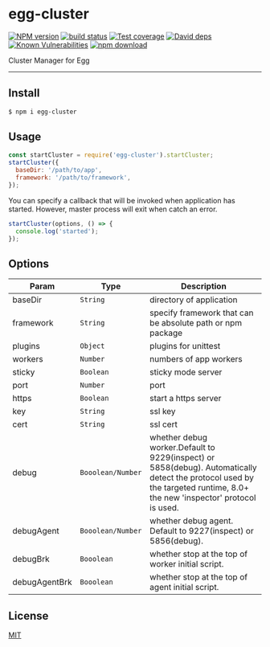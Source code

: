 # egg-cluster

[![NPM version][npm-image]][npm-url]
[![build status][travis-image]][travis-url]
[![Test coverage][codecov-image]][codecov-url]
[![David deps][david-image]][david-url]
[![Known Vulnerabilities][snyk-image]][snyk-url]
[![npm download][download-image]][download-url]

[npm-image]: https://img.shields.io/npm/v/egg-cluster.svg?style=flat-square
[npm-url]: https://npmjs.org/package/egg-cluster
[travis-image]: https://img.shields.io/travis/eggjs/egg-cluster.svg?style=flat-square
[travis-url]: https://travis-ci.org/eggjs/egg-cluster
[codecov-image]: https://codecov.io/github/eggjs/egg-cluster/coverage.svg?branch=master
[codecov-url]: https://codecov.io/github/eggjs/egg-cluster?branch=master
[david-image]: https://img.shields.io/david/eggjs/egg-cluster.svg?style=flat-square
[david-url]: https://david-dm.org/eggjs/egg-cluster
[snyk-image]: https://snyk.io/test/npm/egg-cluster/badge.svg?style=flat-square
[snyk-url]: https://snyk.io/test/npm/egg-cluster
[download-image]: https://img.shields.io/npm/dm/egg-cluster.svg?style=flat-square
[download-url]: https://npmjs.org/package/egg-cluster

Cluster Manager for Egg

---

## Install

```bash
$ npm i egg-cluster
```

## Usage

```js
const startCluster = require('egg-cluster').startCluster;
startCluster({
  baseDir: '/path/to/app',
  framework: '/path/to/framework',
});
```

You can specify a callback that will be invoked when application has started. However, master process will exit when catch an error.

```js
startCluster(options, () => {
  console.log('started');
});
```

## Options

| Param         | Type              | Description                              |
| ------------- | ----------------- | ---------------------------------------- |
| baseDir       | `String`          | directory of application                 |
| framework     | `String`          | specify framework that can be absolute path or npm package |
| plugins       | `Object`          | plugins for unittest                     |
| workers       | `Number`          | numbers of app workers                   |
| sticky        | `Boolean`         | sticky mode server                       |
| port          | `Number`          | port                                     |
| https         | `Boolean`         | start a https server                     |
| key           | `String`          | ssl key                                  |
| cert          | `String`          | ssl cert                                 |
| debug         | `Booolean/Number` | whether debug worker.Default to 9229(inspect) or 5858(debug). Automatically detect the protocol used by the targeted runtime, 8.0+ the new 'inspector' protocol is used. |
| debugAgent    | `Booolean/Number` | whether debug agent. Default to 9227(inspect) or 5856(debug). |
| debugBrk      | `Booolean`        | whether stop at the top of worker initial script. |
| debugAgentBrk | `Booolean`        | whether stop at the top of agent initial script. |


## License

[MIT](LICENSE)
